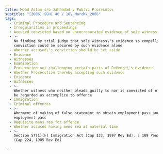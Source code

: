 ```yaml
---
title: Mohd Aslam s/o Jahandad v Public Prosecutor
subtitle: "[2006] SGHC 46 / 16\_March\_2006"
tags:
  - Criminal Procedure and Sentencing
  - Irregularities in proceedings
  - Accused convicted based on uncorroborated evidence of sole witness
  - >-
    No finding by trial judge that sole witness\'s evidence so compelling that
    conviction could be secured by such evidence alone
  - Whether accused\'s conviction should be set aside
  - Evidence
  - Witnesses
  - Examination
  - Prosecution not challenging certain parts of Defence\'s evidence
  - Whether Prosecution thereby accepting such evidence
  - Evidence
  - Witnesses
  - >-
    Whether witness who neither pleads guilty to nor is convicted of offence may
    be regarded as accomplice to offence
  - Immigration
  - Criminal offences
  - >-
    Abetment of making of false statement to obtain employment pass and to renew
    employment pass
  - Requisite mens rea for offence
  - Whether accused having mens rea at material time
  - >-
    Section 57(1)(k) Immigration Act (Cap 133, 1997 Rev Ed), s 109 Penal Code
    (Cap 224, 1985 Rev Ed)

---
```


